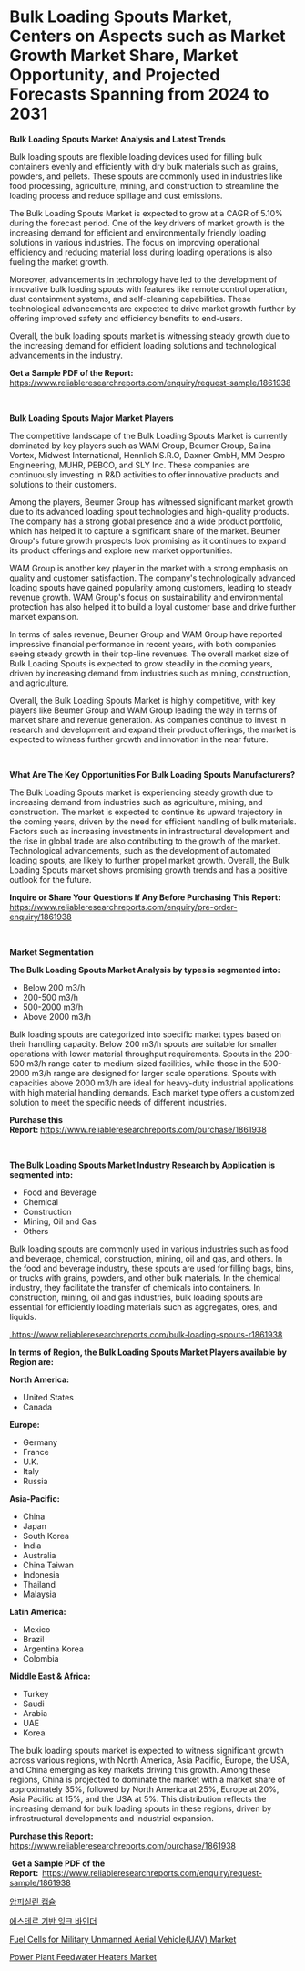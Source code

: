 <p><h1>Bulk Loading Spouts Market, Centers on Aspects such as Market Growth Market Share, Market Opportunity, and Projected Forecasts Spanning from 2024 to 2031</h1></p><p><strong>Bulk Loading Spouts Market Analysis and Latest Trends</strong></p>
<p><p>Bulk loading spouts are flexible loading devices used for filling bulk containers evenly and efficiently with dry bulk materials such as grains, powders, and pellets. These spouts are commonly used in industries like food processing, agriculture, mining, and construction to streamline the loading process and reduce spillage and dust emissions.</p><p>The Bulk Loading Spouts Market is expected to grow at a CAGR of 5.10% during the forecast period. One of the key drivers of market growth is the increasing demand for efficient and environmentally friendly loading solutions in various industries. The focus on improving operational efficiency and reducing material loss during loading operations is also fueling the market growth.</p><p>Moreover, advancements in technology have led to the development of innovative bulk loading spouts with features like remote control operation, dust containment systems, and self-cleaning capabilities. These technological advancements are expected to drive market growth further by offering improved safety and efficiency benefits to end-users.</p><p>Overall, the bulk loading spouts market is witnessing steady growth due to the increasing demand for efficient loading solutions and technological advancements in the industry.</p></p>
<p><strong>Get a Sample PDF of the Report:&nbsp;</strong> <a href="https://www.reliableresearchreports.com/enquiry/request-sample/1861938">https://www.reliableresearchreports.com/enquiry/request-sample/1861938</a></p>
<p>&nbsp;</p>
<p><strong>Bulk Loading Spouts Major Market Players</strong></p>
<p><p>The competitive landscape of the Bulk Loading Spouts Market is currently dominated by key players such as WAM Group, Beumer Group, Salina Vortex, Midwest International, Hennlich S.R.O, Daxner GmbH, MM Despro Engineering, MUHR, PEBCO, and SLY Inc. These companies are continuously investing in R&D activities to offer innovative products and solutions to their customers.</p><p>Among the players, Beumer Group has witnessed significant market growth due to its advanced loading spout technologies and high-quality products. The company has a strong global presence and a wide product portfolio, which has helped it to capture a significant share of the market. Beumer Group's future growth prospects look promising as it continues to expand its product offerings and explore new market opportunities.</p><p>WAM Group is another key player in the market with a strong emphasis on quality and customer satisfaction. The company's technologically advanced loading spouts have gained popularity among customers, leading to steady revenue growth. WAM Group's focus on sustainability and environmental protection has also helped it to build a loyal customer base and drive further market expansion.</p><p>In terms of sales revenue, Beumer Group and WAM Group have reported impressive financial performance in recent years, with both companies seeing steady growth in their top-line revenues. The overall market size of Bulk Loading Spouts is expected to grow steadily in the coming years, driven by increasing demand from industries such as mining, construction, and agriculture.</p><p>Overall, the Bulk Loading Spouts Market is highly competitive, with key players like Beumer Group and WAM Group leading the way in terms of market share and revenue generation. As companies continue to invest in research and development and expand their product offerings, the market is expected to witness further growth and innovation in the near future.</p></p>
<p>&nbsp;</p>
<p><strong>What Are The Key Opportunities For Bulk Loading Spouts Manufacturers?</strong></p>
<p><p>The Bulk Loading Spouts market is experiencing steady growth due to increasing demand from industries such as agriculture, mining, and construction. The market is expected to continue its upward trajectory in the coming years, driven by the need for efficient handling of bulk materials. Factors such as increasing investments in infrastructural development and the rise in global trade are also contributing to the growth of the market. Technological advancements, such as the development of automated loading spouts, are likely to further propel market growth. Overall, the Bulk Loading Spouts market shows promising growth trends and has a positive outlook for the future.</p></p>
<p><strong>Inquire or Share Your Questions If Any Before Purchasing This Report:</strong> <a href="https://www.reliableresearchreports.com/enquiry/pre-order-enquiry/1861938">https://www.reliableresearchreports.com/enquiry/pre-order-enquiry/1861938</a></p>
<p>&nbsp;</p>
<p><strong>Market Segmentation</strong></p>
<p><strong>The Bulk Loading Spouts Market Analysis by types is segmented into:</strong></p>
<p><ul><li>Below 200 m3/h</li><li>200-500 m3/h</li><li>500-2000 m3/h</li><li>Above 2000 m3/h</li></ul></p>
<p><p>Bulk loading spouts are categorized into specific market types based on their handling capacity. Below 200 m3/h spouts are suitable for smaller operations with lower material throughput requirements. Spouts in the 200-500 m3/h range cater to medium-sized facilities, while those in the 500-2000 m3/h range are designed for larger scale operations. Spouts with capacities above 2000 m3/h are ideal for heavy-duty industrial applications with high material handling demands. Each market type offers a customized solution to meet the specific needs of different industries.</p></p>
<p><strong>Purchase this Report:&nbsp;</strong><a href="https://www.reliableresearchreports.com/purchase/1861938">https://www.reliableresearchreports.com/purchase/1861938</a></p>
<p>&nbsp;</p>
<p><strong>The Bulk Loading Spouts Market Industry Research by Application is segmented into:</strong></p>
<p><ul><li>Food and Beverage</li><li>Chemical</li><li>Construction</li><li>Mining, Oil and Gas</li><li>Others</li></ul></p>
<p><p>Bulk loading spouts are commonly used in various industries such as food and beverage, chemical, construction, mining, oil and gas, and others. In the food and beverage industry, these spouts are used for filling bags, bins, or trucks with grains, powders, and other bulk materials. In the chemical industry, they facilitate the transfer of chemicals into containers. In construction, mining, oil and gas industries, bulk loading spouts are essential for efficiently loading materials such as aggregates, ores, and liquids.</p></p>
<p><a href="https://www.reliableresearchreports.com/bulk-loading-spouts-r1861938">&nbsp;https://www.reliableresearchreports.com/bulk-loading-spouts-r1861938</a></p>
<p><strong>In terms of Region, the Bulk Loading Spouts Market Players available by Region are:</strong></p>
<p>
    <p> <strong> North America: </strong>
        <ul>
            <li>United States</li>
            <li>Canada</li>
        </ul>
        </p> 
    <p> <strong> Europe: </strong>
        <ul>
            <li>Germany</li>
            <li>France</li>
            <li>U.K.</li>
            <li>Italy</li>
            <li>Russia</li>
        </ul>
        </p> 
    <p> <strong> Asia-Pacific: </strong>
        <ul>
            <li>China</li>
            <li>Japan</li>
            <li>South Korea</li>
            <li>India</li>
            <li>Australia</li>
            <li>China Taiwan</li>
            <li>Indonesia</li>
            <li>Thailand</li>
            <li>Malaysia</li>
        </ul>
        </p> 
    <p> <strong> Latin America: </strong>
        <ul>
            <li>Mexico</li>
            <li>Brazil</li>
            <li>Argentina Korea</li>
            <li>Colombia</li>
        </ul>
        </p> 
    <p> <strong> Middle East & Africa: </strong>
        <ul>
            <li>Turkey</li>
            <li>Saudi</li>
            <li>Arabia</li>
            <li>UAE</li>
            <li>Korea</li>
        </ul>
    </p>
    </p>
<p><p>The bulk loading spouts market is expected to witness significant growth across various regions, with North America, Asia Pacific, Europe, the USA, and China emerging as key markets driving this growth. Among these regions, China is projected to dominate the market with a market share of approximately 35%, followed by North America at 25%, Europe at 20%, Asia Pacific at 15%, and the USA at 5%. This distribution reflects the increasing demand for bulk loading spouts in these regions, driven by infrastructural developments and industrial expansion.</p></p>
<p><strong>Purchase this Report: </strong><a href="https://www.reliableresearchreports.com/purchase/1861938">https://www.reliableresearchreports.com/purchase/1861938</a></p>
<p>&nbsp;<strong>Get a Sample PDF of the Report:&nbsp;&nbsp;</strong><a href="https://www.reliableresearchreports.com/enquiry/request-sample/1861938">https://www.reliableresearchreports.com/enquiry/request-sample/1861938</a></p>
<p><strong></strong></p>
<p><p><a href="https://github.com/kimvicki3212024/Market-Research-Report-List-1/blob/main/3900725162325.md">암피실린 캡슐</a></p><p><a href="https://github.com/khairinauzunul/Market-Research-Report-List-1/blob/main/1612404162324.md">에스테르 기반 잉크 바인더</a></p><p><a href="https://github.com/RoccoManning/Market-Research-Report-List-5/blob/main/fuel-cells-for-military-unmanned-aerial-vehicleuav-market.md">Fuel Cells for Military Unmanned Aerial Vehicle(UAV) Market</a></p><p><a href="https://github.com/gulaimolin/Market-Research-Report-List-5/blob/main/power-plant-feedwater-heaters-market.md">Power Plant Feedwater Heaters Market</a></p></p>